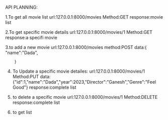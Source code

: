 API PLANNING:

1.To get all movie list 
        url:127.0.0.1:8000/movies
        Method:GET
        response:movie list

2.To get specific movie details
        url:127.0.0.1:8000/movies/1
        Method:GET
        response:a specifi movie

3.to add a new movie
        url:127.0.0.1:8000/movies
        method:POST
        data:{
                "name":"Dada",


        }

4. To Update a specific movie detailes:
        url:127.0.0.1:8000/movies/1
        Method:PUT
        data:{"id":1,"name":"Dada","year":2023,"Director":"Ganesh","Genre":"Feel Good"}
        response:complete list

5. to delete a specific movie
        url:127.0.0.1:8000/movies/1
        Method:DELETE
        response:complete list

6. to get list 








